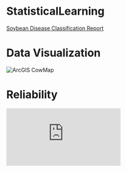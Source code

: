 # StatisticalLearning


[Soybean Disease Classification Report](https://github.com/Gewles/StatisticalLearning/files/14487985/455.Writeup.-.Wolf.Guch.Lewis.Faraj.pdf) 


# Data Visualization


![ArcGIS CowMap](https://github.com/Gewles/Projects_Undergrad/assets/87028886/ccc5f42b-6a4a-4232-88df-db2dce373eca)


# Reliability 

![Multistate Reliability](https://github.com/Gewles/Projects_Undergrad/files/14488029/Multistate.Reliability.Literature.Review.v2.1.pdf)
